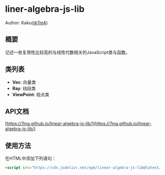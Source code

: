 # liner-algebra-js-lib
Author: Kaku([@7mA](https://github.com/7mA))

## 概要
记述一些复用性比较高的与线性代数相关的JavaScript类与函数。

## 类列表

- **Vec**: 向量类
- **Ray**: 线段类
- **ViewPoint**: 视点类

## API文档
[https://7ma.github.io/linear-algebra-js-lib/](https://7ma.github.io/linear-algebra-js-lib/)

## 使用方法
在HTML中添加下列语句：

```html
<script src="https://cdn.jsdelivr.net/npm/linear-algebra-js-lib@latest/src/linear-algebra-lib.js"></script>
```
